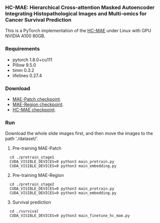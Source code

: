 ### HC-MAE: Hierarchical Cross-attention Masked Autoencoder Integrating Histopathological Images and Multi-omics for Cancer Survival Prediction

This is a PyTorch implementation of the [HC-MAE](https://wi-lab.com/cyberchair/2023/bibm23/yourpaper/B396_8612.pdf) under Linux with GPU NVIDIA A100 80GB.

### Requirements
- pytorch 1.8.0+cu111
- Pillow 9.5.0
- timm 0.3.2
- lifelines 0.27.4

### Download
- [MAE-Patch checkpoint]().
- [MAE-Region checkpoint]().
- [HC-MAE checkpoint]().


### Run
Download the whole slide images first, and then move the images to the path './dataset/'. 

1. Pre-training MAE-Patch
```angular2htm
  cd ./pretrain_stage1
  CUDA_VISIBLE_DEVICES=0 python3 main_pretrain.py
  CUDA_VISIBLE_DEVICES=0 python3 main_embedding.py
```

2. Pre-training MAE-Region
```angular2htm
  cd ./pretrain_stage2
  CUDA_VISIBLE_DEVICES=0 python3 main_pretrain.py
  CUDA_VISIBLE_DEVICES=0 python3 main_embedding.py
```

3. Survival prediction
```angular2html
  cd ./survival
  CUDA_VISIBLE_DEVICES=0 python3 main_finetune_hc_mae.py
```
